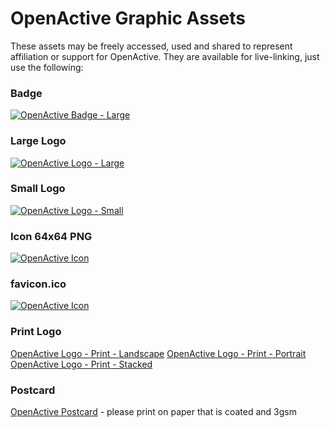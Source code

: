 # OpenActive Graphic Assets

These assets may be freely accessed, used and shared to represent affiliation or support for OpenActive. They are available for live-linking, just use the following:

### Badge
[![OpenActive Badge - Large](https://www.openactive.io/assets/openactive-badge-large.png)](https://www.openactive.io/assets/openactive-badge-large.png)

### Large Logo
[![OpenActive Logo - Large](https://www.openactive.io/assets/openactive-logo-large.png)](https://www.openactive.io/assets/openactive-logo-large.png)

### Small Logo
[![OpenActive Logo - Small](https://www.openactive.io/assets/openactive-logo-small.png)](https://www.openactive.io/assets/openactive-logo-small.png)

### Icon 64x64 PNG
[![OpenActive Icon](https://www.openactive.io/assets/openactive-icon-64x64.png)](https://www.openactive.io/assets/openactive-icon-64x64.png)

### favicon.ico
[![OpenActive Icon](https://www.openactive.io/assets/favicon.ico)](https://www.openactive.io/assets/favicon.ico)

### Print Logo
[OpenActive Logo - Print - Landscape](https://www.openactive.io/assets/openactive-logo-print-landscape.zip)
[OpenActive Logo - Print - Portrait](https://www.openactive.io/assets/openactive-logo-print-portrait.zip)
[OpenActive Logo - Print - Stacked](https://www.openactive.io/assets/openactive-logo-print-stacked.zip)

### Postcard
[OpenActive Postcard](https://www.openactive.io/assets/openactive-postcard.pdf) - please print on paper that is coated and 3gsm

